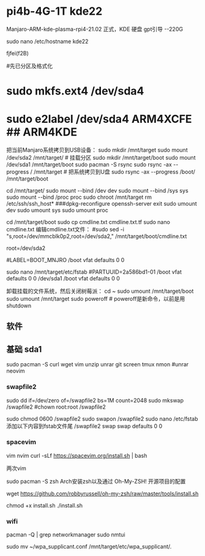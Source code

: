 # pi4b-4G-1T kde22
Manjaro-ARM-kde-plasma-rpi4-21.02
正式，KDE  硬盘 gpt引导 --220G 

sudo nano /etc/hostname 
kde22

fjfei(f2B)


#先已分区及格式化  
# sudo mkfs.ext4 /dev/sda4
# sudo e2label /dev/sda4 ARM4XCFE    ##  ARM4KDE



把当前Manjaro系统拷贝到USB设备：
sudo mkdir /mnt/target
sudo mount /dev/sda2 /mnt/target/  # 挂载分区
sudo mkdir /mnt/target/boot
sudo mount /dev/sda1 /mnt/target/boot
sudo pacman -S rsync
sudo rsync -ax --progress / /mnt/target   # 把系统拷贝到U盘
sudo rsync -ax --progress /boot/ /mnt/target/boot  

cd /mnt/target/
sudo mount --bind /dev dev
sudo mount --bind /sys sys
sudo mount --bind /proc proc
sudo chroot /mnt/target
rm /etc/ssh/ssh_host*
###dpkg-reconfigure openssh-server
exit
sudo umount dev
sudo umount sys
sudo umount proc


cd /mnt/target/boot
sudo cp cmdline.txt cmdline.txt.tf
sudo nano cmdline.txt 
编辑cmdline.txt文件：
#sudo sed -i "s,root=/dev/mmcblk0p2,root=/dev/sda2," /mnt/target/boot/cmdline.txt

root=/dev/sda2

#LABEL=BOOT_MNJRO  /boot   vfat    defaults        0       0

sudo nano /mnt/target/etc/fstab
#PARTUUID=2a586bd1-01  /boot   vfat    defaults        0       0
/dev/sda1  /boot   vfat    defaults        0       0

卸载挂载的文件系统，然后关闭树莓派：
cd ~
sudo umount /mnt/target/boot
sudo umount /mnt/target
sudo poweroff   # poweroff是新命令，以前是用shutdown



## 软件

## 基础 sda1
sudo pacman -S curl wget vim unzip unrar git screen tmux nmon
#unrar  neovim

### swapfile2
sudo dd if=/dev/zero of=/swapfile2 bs=1M count=2048
sudo mkswap /swapfile2
#chown root:root /swapfile2

sudo chmod 0600 /swapfile2
sudo swapon /swapfile2
sudo nano /etc/fstab
添加以下内容到fstab文件尾
/swapfile2 swap swap defaults 0 0









### spacevim


vim  nvim
curl -sLf https://spacevim.org/install.sh | bash

两次vim



sudo pacman -S zsh
Arch安装zsh以及通过 Oh-My-ZSH! 开源项目的配置

wget https://github.com/robbyrussell/oh-my-zsh/raw/master/tools/install.sh

chmod +x install.sh
./install.sh


### wifi
pacman -Q | grep networkmanager
sudo nmtui


sudo mv ~/wpa_supplicant.conf /mnt/target/etc/wpa_supplicant/.



